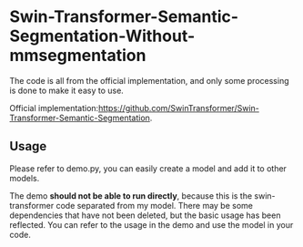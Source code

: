 # Swin-Transformer-Semantic-Segmentation-Without-mmsegmentation
The code is all from the official implementation, and only some processing is done to make it easy to use.

Official implementation:https://github.com/SwinTransformer/Swin-Transformer-Semantic-Segmentation.

## Usage

Please refer to demo.py, you can easily create a model and add it to other models.



The demo **should not be able to run directly**, because this is the swin-transformer code separated from my model. There may be some dependencies that have not been deleted, but the basic usage has been reflected. You can refer to the usage in the demo and use the model in your code.
